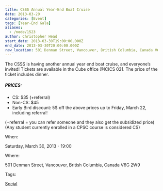 ```yaml
---
title: CSSS Annual Year-End Boat Cruise
date: 2013-03-20
categories: [Event]
tags: [Year-End Gala]
aliases:
  - /node/1523
author: Christopher Head
start_date: 2013-03-30T19:00:00.000Z
end_date: 2013-03-30T20:00:00.000Z
raw_location: 501 Denman Street, Vancouver, British Columbia, Canada V6G 2W9
---
```


The CSSS is having another annual year end boat cruise, and everyone’s invited! Tickets are available in the Cube office @ICICS 021. The price of the ticket includes dinner.

##### PRICES:
* CS: $35 (+referral)
* Non-CS: $45
* Early Bird discount: 5$ off the above prices up to Friday, March 22, including referral!

(+referral = you can refer someone and they also get the subsidized price) \
(Any student currently enrolled in a CPSC course is considered CS)

When: 

Saturday, March 30, 2013 - 19:00

Where: 

501 Denman Street, Vancouver, British Columbia, Canada V6G 2W9

Tags: 

[Social](/social)
